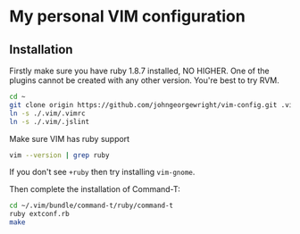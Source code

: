 My personal VIM configuration
=============================

Installation
------------

Firstly make sure you have ruby 1.8.7 installed, NO HIGHER. One of the plugins cannot be created with any other version. You're best to try RVM.

```sh
cd ~
git clone origin https://github.com/johngeorgewright/vim-config.git .vim
ln -s ./.vim/.vimrc
ln -s ./.vim/.jslint
```

Make sure VIM has ruby support
```sh
vim --version | grep ruby
```

If you don't see `+ruby` then try installing `vim-gnome`.

Then complete the installation of Command-T:

```sh
cd ~/.vim/bundle/command-t/ruby/command-t
ruby extconf.rb
make
```

